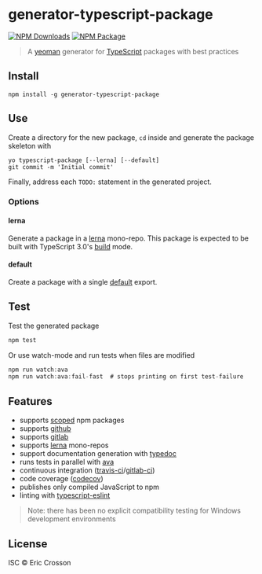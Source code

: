 # generator-typescript-package
[![NPM Downloads][]](https://www.npmjs.com/package/generator-typescript-package)
[![NPM Package][]](https://npmjs.org/package/generator-typescript-package)

[NPM Downloads]: https://img.shields.io/npm/dt/generator-typescript-package.svg
[NPM Package]: https://img.shields.io/npm/v/generator-typescript-package.svg

> A [yeoman] generator for [TypeScript] packages with best practices

[yeoman]: https://github.com/yeoman
[TypeScript]: https://www.typescriptlang.org

## Install

``` shell
npm install -g generator-typescript-package
```

## Use

Create a directory for the new package, `cd` inside and generate the
package skeleton with

``` shell
yo typescript-package [--lerna] [--default]
git commit -m 'Initial commit'
```

Finally, address each `TODO:` statement in the generated project.

### Options

#### lerna

Generate a package in a [lerna] mono-repo. This package is expected to
be built with TypeScript 3.0's [build] mode.

[lerna]: https://github.com/RyanCavanaugh/learn-a
[build]: https://devblogs.microsoft.com/typescript/announcing-typescript-3-0/

#### default

Create a package with a single [default] export.

[default]: https://www.typescriptlang.org/docs/handbook/modules.html

## Test

Test the generated package

``` typescript
npm test
```

Or use watch-mode and run tests when files are modified

``` typescript
npm run watch:ava
npm run watch:ava:fail-fast  # stops printing on first test-failure
```

## Features

- supports [scoped] npm packages
- supports [github]
- supports [gitlab]
- supports [lerna] mono-repos
- support documentation generation with [typedoc]
- runs tests in parallel with [ava]
- continuous integration ([travis-ci]/[gitlab-ci])
- code coverage ([codecov])
- publishes only compiled JavaScript to npm
- linting with [typescript-eslint]

> Note: there has been no explicit compatibility testing for Windows
> development environments

[scoped]: https://docs.npmjs.com/about-scopes
[github]: https://github.com
[gitlab]: https://gitlab.com
[lerna]: https://github.com/lerna/lerna
[typedoc]: https://typedoc.org
[ava]: https://github.com/avajs/ava
[travis-ci]: https://travis-ci.org
[gitlab-ci]: https://docs.gitlab.com/ee/ci/
[codecov]: https://codecov.io
[typescript-eslint]: https://github.com/typescript-eslint/typescript-eslint

## License

ISC © Eric Crosson
